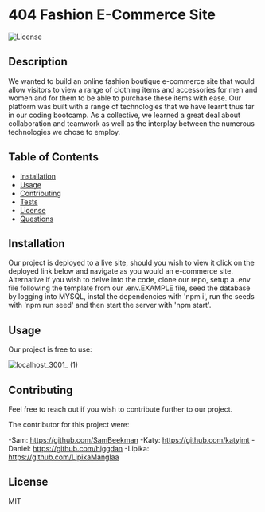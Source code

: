 
# 404 Fashion E-Commerce Site

![License](https://img.shields.io/badge/License-MIT-blue)


## Description

We wanted to build an online fashion boutique e-commerce site that would allow visitors to view a range of clothing items and accessories for men and women and for them to be able to purchase these items with ease. Our platform was built with a range of technologies that we have learnt thus far in our coding bootcamp. As a collective, we learned a great deal about collaboration and teamwork as well as the interplay between the numerous technologies we chose to employ.


## Table of Contents
- [Installation](#Installation)
- [Usage](#Usage)
- [Contributing](#Contributing)
- [Tests](#Tests)
- [License](#License)
- [Questions](#Questions)


## Installation

Our project is deployed to a live site, should you wish to view it click on the deployed link below and navigate as you would an e-commerce site. Alternative if you wish to delve into the code, clone our repo, setup a .env file following the template from our .env.EXAMPLE file, seed the database by logging into MYSQL, instal the dependencies with 'npm i', run the seeds with 'npm run seed' and then start the server with 'npm start'.


## Usage

Our project is free to use:

![localhost_3001_ (1)](https://github.com/ecommerce-fashion-designer/fashion-designer/assets/131665093/a0f844fd-7399-44d0-a493-535534bf4898)


## Contributing

Feel free to reach out if you wish to contribute further to our project. 

The contributor for this project were: 

-Sam: https://github.com/SamBeekman 
-Katy: https://github.com/katyjmt
-Daniel: https://github.com/higgdan
-Lipika: https://github.com/LipikaManglaa

## License

MIT

